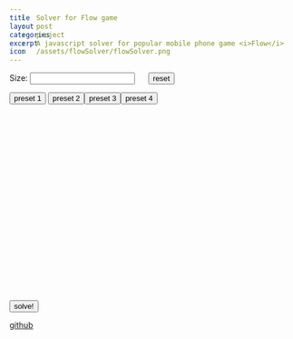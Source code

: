 ```yaml
---
title: Solver for Flow game
layout: post
categories: project
excerpt: A javascript solver for popular mobile phone game <i>Flow</i>
icon: /assets/flowSolver/flowSolver.png
---
```



<style>

.mapElement {
fill:rgb(240,240,240);
stroke:white;
stroke-width:2;
}
span {
display: inline-block;
width: 20px;
}

</style>

<p id = "input">
Size:  <input> <span class ="range" id="range"></span><button>reset</button> 
</p>

<p><button onclick="preset(1)">preset 1</button> <button onclick="preset(2)">preset 2</button><button onclick="preset(3)">preset 3</button><button onclick="preset(4)">preset 4</button></p>
<svg class = "map">
</svg>
<br>
<br>
<svg class = "colorButtons">
</svg>
<p>
<button onclick="solve()">solve!</button>
</p>
<p id="message"> </p>
<script src="/assets/flowSolver/d3.v3.min.js" charset="utf-8"></script>
<script src="/assets/flowSolver/flowSolver.js"></script>
<script src="/assets/flowSolver/flowSolver_solve.js"></script>

[github](https://github.com/ctawong/flowSolver)
